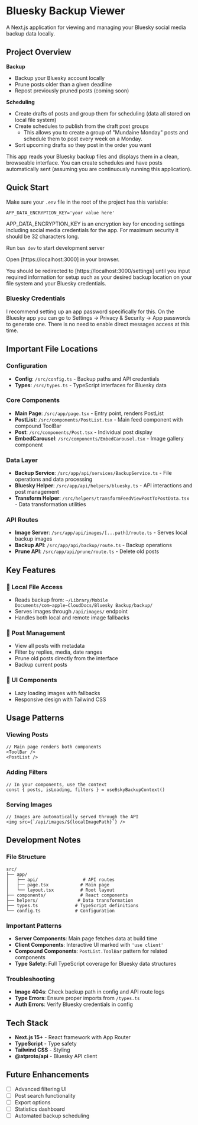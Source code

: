 # Bluesky Backup Viewer

A Next.js application for viewing and managing your Bluesky social media backup data locally.

## Project Overview

**Backup**

- Backup your Bluesky account locally
- Prune posts older than a given deadline
- Repost previously pruned posts (coming soon)

**Scheduling**

- Create drafts of posts and group them for scheduling (data all stored on local file system)
- Create schedules to publish from the draft post groups
  - This allows you to create a group of "Mundaine Monday" posts and schedule them to post every week on a Monday.
- Sort upcoming drafts so they post in the order you want

This app reads your Bluesky backup files and displays them in a clean, browseable interface. You can create schedules and have posts automatically sent (assuming you are continuously running this application).

## Quick Start

Make sure your `.env` file in the root of the project has this variable:

```
APP_DATA_ENCRYPTION_KEY='your value here'
```

APP_DATA_ENCRYPTION_KEY is an encryption key for encoding settings including social media credentials for the app. For maximum security it should be 32 characters long.

Run `bun dev` to start development server

Open [https://localhost:3000] in your browser.

You should be redirected to [https://localhost:3000/settings] until you input required information for setup such as your desired backup location on your file system and your Bluesky credentials.

### Bluesky Credentials

I recommend setting up an app password specifically for this. On the Bluesky app you can go to Settings -> Privacy & Security -> App passwords to generate one. There is no need to enable direct messages access at this time.

## Important File Locations

### Configuration

- **Config**: `/src/config.ts` - Backup paths and API credentials
- **Types**: `/src/types.ts` - TypeScript interfaces for Bluesky data

### Core Components

- **Main Page**: `/src/app/page.tsx` - Entry point, renders PostList
- **PostList**: `/src/components/PostList.tsx` - Main feed component with compound ToolBar
- **Post**: `/src/components/Post.tsx` - Individual post display
- **EmbedCarousel**: `/src/components/EmbedCarousel.tsx` - Image gallery component

### Data Layer

- **Backup Service**: `/src/app/api/services/BackupService.ts` - File operations and data processing
- **Bluesky Helper**: `/src/app/api/helpers/bluesky.ts` - API interactions and post management
- **Transform Helper**: `/src/helpers/transformFeedViewPostToPostData.tsx` - Data transformation utilities

### API Routes

- **Image Server**: `/src/app/api/images/[...path]/route.ts` - Serves local backup images
- **Backup API**: `/src/app/api/backup/route.ts` - Backup operations
- **Prune API**: `/src/app/api/prune/route.ts` - Delete old posts

## Key Features

### 📁 Local File Access

- Reads backup from: `~/Library/Mobile Documents/com~apple~CloudDocs/Bluesky Backup/backup/`
- Serves images through `/api/images/` endpoint
- Handles both local and remote image fallbacks

### 🔧 Post Management

- View all posts with metadata
- Filter by replies, media, date ranges
- Prune old posts directly from the interface
- Backup current posts

### 🎨 UI Components

- Lazy loading images with fallbacks
- Responsive design with Tailwind CSS

## Usage Patterns

### Viewing Posts

```tsx
// Main page renders both components
<ToolBar />
<PostList />
```

### Adding Filters

```tsx
// In your components, use the context
const { posts, isLoading, filters } = useBskyBackupContext()
```

### Serving Images

```tsx
// Images are automatically served through the API
<img src={`/api/images/${localImagePath}`} />
```

## Development Notes

### File Structure

```
src/
├── app/
│   ├── api/                 # API routes
│   ├── page.tsx            # Main page
│   └── layout.tsx          # Root layout
├── components/             # React components
├── helpers/               # Data transformation
├── types.ts              # TypeScript definitions
└── config.ts             # Configuration
```

### Important Patterns

- **Server Components**: Main page fetches data at build time
- **Client Components**: Interactive UI marked with `'use client'`
- **Compound Components**: `PostList.ToolBar` pattern for related components
- **Type Safety**: Full TypeScript coverage for Bluesky data structures

### Troubleshooting

- **Image 404s**: Check backup path in config and API route logs
- **Type Errors**: Ensure proper imports from `/types.ts`
- **Auth Errors**: Verify Bluesky credentials in config

## Tech Stack

- **Next.js 15+** - React framework with App Router
- **TypeScript** - Type safety
- **Tailwind CSS** - Styling
- **@atproto/api** - Bluesky API client

## Future Enhancements

- [ ] Advanced filtering UI
- [ ] Post search functionality
- [ ] Export options
- [ ] Statistics dashboard
- [ ] Automated backup scheduling
